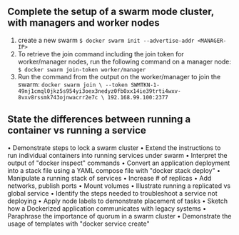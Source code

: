 ##  Complete the setup of a swarm mode cluster, with managers and worker nodes

1. create a new swarm `$ docker swarm init --advertise-addr <MANAGER-IP>`
2. To retrieve the join command including the join token for worker/manager nodes, run the following command on a manager node: `$ docker swarm join-token worker/manager`
3. Run the command from the output on the worker/manager to join the swarm:
`docker swarm join \
  --token SWMTKN-1-49nj1cmql0jkz5s954yi3oex3nedyz0fb0xx14ie39trti4wxv-8vxv8rssmk743ojnwacrr2e7c \
  192.168.99.100:2377 `


##  State the differences between running a container vs running a service



• Demonstrate steps to lock a swarm cluster
• Extend the instructions to run individual containers into running services under swarm
• Interpret the output of "docker inspect" commands
• Convert an application deployment into a stack file using a YAML compose file with "docker stack deploy"
• Manipulate a running stack of services
• Increase # of replicas
• Add networks, publish ports
• Mount volumes
• Illustrate running a replicated vs global service
• Identify the steps needed to troubleshoot a service not deploying
• Apply node labels to demonstrate placement of tasks
• Sketch how a Dockerized application communicates with legacy systems
• Paraphrase the importance of quorum in a swarm cluster
• Demonstrate the usage of templates with "docker service create"
